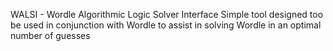 WALSI - Wordle Algorithmic Logic Solver Interface
Simple tool designed too be used in conjunction with Wordle to assist in solving Wordle in an optimal number of guesses
